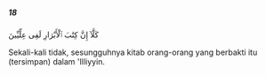 ##### 18

<span class="ayah">كَلَّآ إِنَّ كِتَٰبَ ٱلْأَبْرَارِ لَفِى عِلِّيِّينَ</span>

<span class="ayah_translation">Sekali-kali tidak, sesungguhnya kitab orang-orang yang berbakti itu (tersimpan) dalam 'Illiyyin.</span>
